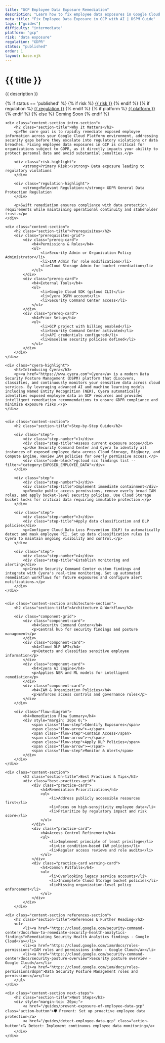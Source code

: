 ```yaml
---
title: "GCP Employee Data Exposure Remediation"
description: "Learn how to fix employee data exposures in Google Cloud Platform environments. Follow step-by-step guidance for GDPR compliance."
meta_title: "Fix Employee Data Exposure in GCP with AI | DSPM Guide"
tags: ["guides"]
difficulty: "intermediate"
platform: "gcp"
risk: "data exposure"
regulation: "GDPR"
status: "published"
order: 1
layout: base.njk
---
```


<div class="container">
    <div class="header">
        <h1>{{ title }}</h1>
        <p>{{ description }}</p>
        <div class="guide-tags-container">
			<div class="guide-tags-wrapper">
		    {% if status == 'published' %}
		        {% if risk %}
		        <a href="/risk/{{ risk | downcase | replace: ' ', '-' }}/" class="guide-tag risk">{{ risk }}</a>
		        {% endif %}
		        {% if regulation %}
		        <a href="/regulation/{{ regulation | downcase | replace: ' ', '-' }}/" class="guide-tag regulation">{{ regulation }}</a>
		        {% endif %}
		        {% if platform %}
		        <a href="/platforms/{{ platform | downcase | replace: ' ', '-' }}/" class="guide-tag platform">{{ platform }}</a>
		        {% endif %}
		    {% else %}
		        <span class="guide-tag coming-soon">Coming Soon</span>
		    {% endif %}
		</div>
		</div>
    </div>

    <div class="content-section intro-section">
        <h2 class="section-title">Why It Matters</h2>
        <p>The core goal is to rapidly remediate exposed employee information across your Google Cloud Platform environment, addressing security gaps before they escalate into regulatory violations or data breaches. Fixing employee data exposures in GCP is critical for organizations subject to GDPR, as it directly impacts your ability to protect personal data and avoid substantial penalties.</p>
        
        <div class="risk-highlight">
            <strong>Primary Risk:</strong> Data exposure leading to regulatory violations
        </div>
        
        <div class="regulation-highlight">
            <strong>Relevant Regulation:</strong> GDPR General Data Protection Regulation
        </div>
        
        <p>Swift remediation ensures compliance with data protection requirements while maintaining operational continuity and stakeholder trust.</p>
    </div>

    <div class="content-section">
        <h2 class="section-title">Prerequisites</h2>
        <div class="prerequisites-grid">
            <div class="prereq-card">
                <h4>Permissions & Roles</h4>
                <ul>
                    <li>Security Admin or Organization Policy Administrator</li>
                    <li>IAM Admin for role modifications</li>
                    <li>Cloud Storage Admin for bucket remediation</li>
                </ul>
            </div>
            <div class="prereq-card">
                <h4>External Tools</h4>
                <ul>
                    <li>Google Cloud SDK (gcloud CLI)</li>
                    <li>Cyera DSPM account</li>
                    <li>Security Command Center access</li>
                </ul>
            </div>
            <div class="prereq-card">
                <h4>Prior Setup</h4>
                <ul>
                    <li>GCP project with billing enabled</li>
                    <li>Security Command Center activated</li>
                    <li>API credentials configured</li>
                    <li>Baseline security policies defined</li>
                </ul>
            </div>
        </div>
    </div>
	
    <div class="cyera-highlight">
        <h3>Introducing Cyera</h3>
        <p><a href="https://www.cyera.com">Cyera</a> is a modern Data Security Posture Management (DSPM) platform that discovers, classifies, and continuously monitors your sensitive data across cloud services. By leveraging advanced AI and machine learning models including Named Entity Recognition (NER), Cyera automatically identifies exposed employee data in GCP resources and provides intelligent remediation recommendations to ensure GDPR compliance and minimize exposure risks.</p>
    </div>
	

    <div class="content-section">
        <h2 class="section-title">Step-by-Step Guide</h2>
        
        <div class="step">
            <div class="step-number">1</div>
            <div class="step-title">Assess current exposure scope</div>
            <p>Use Security Command Center and Cyera to identify all instances of exposed employee data across Cloud Storage, BigQuery, and Compute Engine. Review IAM policies for overly permissive access.</p>
            <div class="code-block">gcloud scc findings list --filter="category:EXPOSED_EMPLOYEE_DATA"</div>
        </div>

        <div class="step">
            <div class="step-number">2</div>
            <div class="step-title">Implement immediate containment</div>
            <p>Revoke public access permissions, remove overly broad IAM roles, and apply bucket-level security policies. Use Cloud Storage bucket locks for critical data requiring immutable protection.</p>
        </div>

        <div class="step">
            <div class="step-number">3</div>
            <div class="step-title">Apply data classification and DLP policies</div>
            <p>Configure Cloud Data Loss Prevention (DLP) to automatically detect and mask employee PII. Set up data classification rules in Cyera to maintain ongoing visibility and control.</p>
        </div>

        <div class="step">
            <div class="step-number">4</div>
            <div class="step-title">Establish monitoring and alerting</div>
            <p>Create Security Command Center custom findings and integrate with Cyera's real-time monitoring. Set up automated remediation workflows for future exposures and configure alert notifications.</p>
        </div>
    </div>


    <div class="content-section architecture-section">
        <h2 class="section-title">Architecture & Workflow</h2>
        
        <div class="component-grid">
            <div class="component-card">
                <h4>Security Command Center</h4>
                <p>Central hub for security findings and posture management</p>
            </div>
            <div class="component-card">
                <h4>Cloud DLP API</h4>
                <p>Detects and classifies sensitive employee information</p>
            </div>
            <div class="component-card">
                <h4>Cyera AI Engine</h4>
                <p>Applies NER and ML models for intelligent remediation</p>
            </div>
            <div class="component-card">
                <h4>IAM & Organization Policies</h4>
                <p>Enforces access controls and governance rules</p>
            </div>
        </div>

        <div class="flow-diagram">
            <h4>Remediation Flow Summary</h4>
            <div style="margin: 20px 0;">
                <span class="flow-step">Identify Exposures</span>
                <span class="flow-arrow">→</span>
                <span class="flow-step">Contain Access</span>
                <span class="flow-arrow">→</span>
                <span class="flow-step">Apply DLP Policies</span>
                <span class="flow-arrow">→</span>
                <span class="flow-step">Monitor & Alert</span>
            </div>
        </div>
    </div>

	<div class="content-section">
	        <h2 class="section-title">Best Practices & Tips</h2>
	        <div class="best-practices-grid">
	            <div class="practice-card">
	                <h4>Remediation Prioritization</h4>
	                <ul>
	                    <li>Address publicly accessible resources first</li>
	                    <li>Focus on high-sensitivity employee data</li>
	                    <li>Prioritize by regulatory impact and risk score</li>
	                </ul>
	            </div>
	            <div class="practice-card">
	                <h4>Access Control Refinement</h4>
	                <ul>
	                    <li>Implement principle of least privilege</li>
	                    <li>Use condition-based IAM policies</li>
	                    <li>Regular access reviews and role audits</li>
	                </ul>
	            </div>
	            <div class="practice-card warning-card">
	                <h4>Common Pitfalls</h4>
	                <ul>
	                    <li>Overlooking legacy service accounts</li>
	                    <li>Incomplete Cloud Storage bucket policies</li>
	                    <li>Missing organization-level policy enforcement</li>
	                </ul>
	            </div>
	        </div>
	    </div>

    <div class="content-section references-section">
        <h2 class="section-title">References & Further Reading</h2>
        <ul>
            <li><a href="https://cloud.google.com/security-command-center/docs/how-to-remediate-security-health-analytics-findings">Remediating Security Health Analytics findings - Google Cloud</a></li>
            <li><a href="https://cloud.google.com/iam/docs/roles-permissions">IAM roles and permissions index - Google Cloud</a></li>
            <li><a href="https://cloud.google.com/security-command-center/docs/security-posture-overview">Security posture overview - Google Cloud</a></li>
            <li><a href="https://cloud.google.com/iam/docs/roles-permissions/dspm">Data Security Posture Management roles and permissions</a></li>
        </ul>
    </div>

    <div class="content-section next-steps">
        <h2 class="section-title">Next Steps</h2>
        <div style="margin-top: 20px;">
            <a href="/guides/prevent-exposure-of-employee-data-gcp" class="action-button">🛡️ Prevent: Set up proactive employee data protection</a>
            <a href="/guides/detect-employee-data-gcp" class="action-button">🔍 Detect: Implement continuous employee data monitoring</a>
        </div>
    </div>
</div>